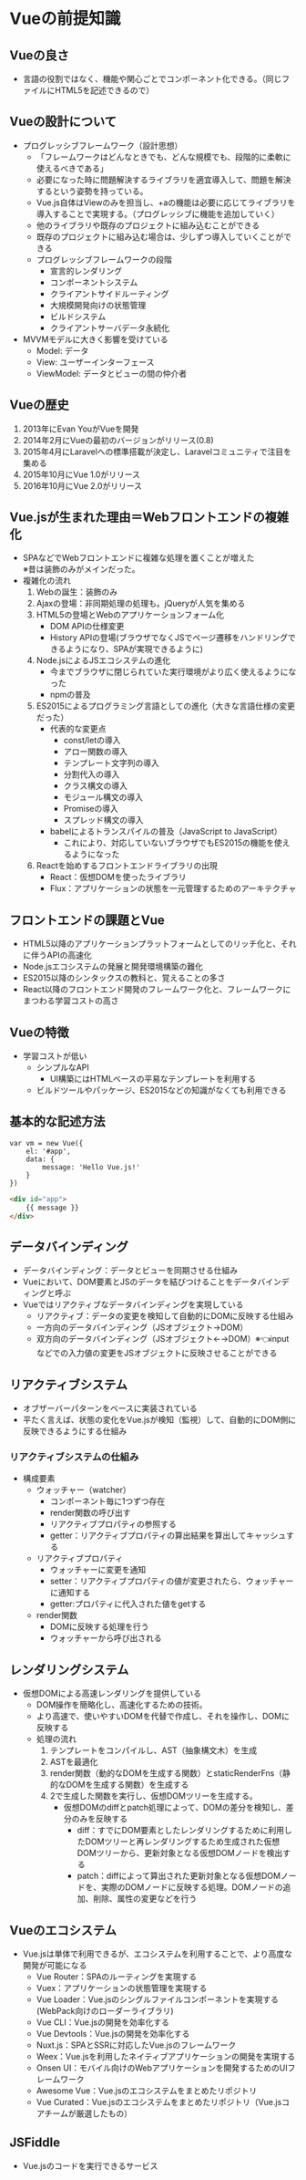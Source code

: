 # Vueの前提知識

## Vueの良さ
- 言語の役割ではなく、機能や関心ごとでコンポーネント化できる。（同じファイルにHTML5を記述できるので）

## Vueの設計について
- プログレッシブフレームワーク（設計思想）
  - 「フレームワークはどんなときでも、どんな規模でも、段階的に柔軟に使えるべきである」
  - 必要になった時に問題解決するライブラリを適宜導入して、問題を解決するという姿勢を持っている。
  - Vue.js自体はViewのみを担当し、+aの機能は必要に応じてライブラリを導入することで実現する。（プログレッシブに機能を追加していく）
  - 他のライブラリや既存のプロジェクトに組み込むことができる
  - 既存のプロジェクトに組み込む場合は、少しずつ導入していくことができる
  - プログレッシブフレームワークの段階
    - 宣言的レンダリング
    - コンポーネントシステム
    - クライアントサイドルーティング
    - 大規模開発向けの状態管理
    - ビルドシステム
    - クライアントサーバデータ永続化
- MVVMモデルに大きく影響を受けている
  - Model: データ
  - View: ユーザーインターフェース
  - ViewModel: データとビューの間の仲介者

## Vueの歴史
1. 2013年にEvan YouがVueを開発
2. 2014年2月にVueの最初のバージョンがリリース(0.8)
3. 2015年4月にLaravelへの標準搭載が決定し、Laravelコミュニティで注目を集める
4. 2015年10月にVue 1.0がリリース
5. 2016年10月にVue 2.0がリリース

## Vue.jsが生まれた理由＝Webフロントエンドの複雑化
- SPAなどでWebフロントエンドに複雑な処理を置くことが増えた<br>※昔は装飾のみがメインだった。
- 複雑化の流れ
    1. Webの誕生：装飾のみ
    2. Ajaxの登場：非同期処理の処理も。jQueryが人気を集める
    3. HTML5の登場とWebのアプリケーションフォーム化
        - DOM APIの仕様変更
        - History APIの登場(ブラウザでなくJSでページ遷移をハンドリングできるようになり、SPAが実現できるように)
    4. Node.jsによるJSエコシステムの進化
        - 今までブラウザに閉じられていた実行環境がより広く使えるようになった
        - npmの普及
    5. ES2015によるプログラミング言語としての進化（大きな言語仕様の変更だった）
        - 代表的な変更点
            - const/letの導入
            - アロー関数の導入
            - テンプレート文字列の導入
            - 分割代入の導入
            - クラス構文の導入
            - モジュール構文の導入
            - Promiseの導入
            - スプレッド構文の導入
        - babelによるトランスパイルの普及（JavaScript to JavaScript）
            - これにより、対応していないブラウザでもES2015の機能を使えるようになった
    6. Reactを始めするフロントエンドライブラリの出現
        - React：仮想DOMを使ったライブラリ
        - Flux：アプリケーションの状態を一元管理するためのアーキテクチャ
        
## フロントエンドの課題とVue
- HTML5以降のアプリケーションプラットフォームとしてのリッチ化と、それに伴うAPIの高速化
- Node.jsエコシステムの発展と開発環境構築の難化
- ES2015以降のシンタックスの教科と、覚えることの多さ
- React以降のフロントエンド開発のフレームワーク化と、フレームワークにまつわる学習コストの高さ

## Vueの特徴
- 学習コストが低い
    - シンプルなAPI
        - UI構築にはHTMLベースの平易なテンプレートを利用する
    - ビルドツールやパッケージ、ES2015などの知識がなくても利用できる

## 基本的な記述方法
```vue
var vm = new Vue({
    el: '#app',
    data: {
        message: 'Hello Vue.js!'
    }
})
```

```html
<div id="app">
    {{ message }}
</div>
```

## データバインディング
- データバインディング：データとビューを同期させる仕組み
- Vueにおいて、DOM要素とJSのデータを結びつけることをデータバインディングと呼ぶ
- Vueではリアクティブなデータバインディングを実現している
    - リアクティブ：データの変更を検知して自動的にDOMに反映する仕組み
    - 一方向のデータバインディング（JSオブジェクト→DOM）
    - 双方向のデータバインディング（JSオブジェクト←→DOM）※👈inputなどでの入力値の変更をJSオブジェクトに反映させることができる

## リアクティブシステム
- オブザーバーパターンをベースに実装されている
- 平たく言えば、状態の変化をVue.jsが検知（監視）して、自動的にDOM側に反映できるようにする仕組み

### リアクティブシステムの仕組み
- 構成要素
    - ウォッチャー（watcher）
        - コンポーネント毎に1つずつ存在
        - render関数の呼び出す
        - リアクティブプロパティの参照する
        - getter：リアクティブプロパティの算出結果を算出してキャッシュする
    - リアクティブプロパティ
        - ウォッチャーに変更を通知
        - setter：リアクティブプロパティの値が変更されたら、ウォッチャーに通知する
        - getter:プロパティに代入された値をgetする
    - render関数
        - DOMに反映する処理を行う
        - ウォッチャーから呼び出される

## レンダリングシステム
- 仮想DOMによる高速レンダリングを提供している
    - DOM操作を簡略化し、高速化するための技術。
    - より高速で、使いやすいDOMを代替で作成し、それを操作し、DOMに反映する
    - 処理の流れ
        1. テンプレートをコンパイルし、AST（抽象構文木）を生成
        1. ASTを最適化
        1. render関数（動的なDOMを生成する関数）とstaticRenderFns（静的なDOMを生成する関数）を生成する
        1. 2で生成した関数を実行し、仮想DOMツリーを生成する。
            - 仮想DOMのdiffとpatch処理によって、DOMの差分を検知し、差分のみを反映する
                - diff：すでにDOM要素としたレンダリングするために利用したDOMツリーと再レンダリングするため生成された仮想DOMツリーから、更新対象となる仮想DOMノードを検出する
                - patch：diffによって算出された更新対象となる仮想DOMノードを、実際のDOMノードに反映する処理。DOMノードの追加、削除、属性の変更などを行う

## Vueのエコシステム
- Vue.jsは単体で利用できるが、エコシステムを利用することで、より高度な開発が可能になる
    - Vue Router：SPAのルーティングを実現する
    - Vuex：アプリケーションの状態管理を実現する
    - Vue Loader：Vue.jsのシングルファイルコンポーネントを実現する(WebPack向けのローダーライブラリ)
    - Vue CLI：Vue.jsの開発を効率化する
    - Vue Devtools：Vue.jsの開発を効率化する
    - Nuxt.js：SPAとSSRに対応したVue.jsのフレームワーク
    - Weex：Vue.jsを利用したネイティブアプリケーションの開発を実現する
    - Onsen UI：モバイル向けのWebアプリケーションを開発するためのUIフレームワーク
    - Awesome Vue：Vue.jsのエコシステムをまとめたリポジトリ
    - Vue Curated：Vue.jsのエコシステムをまとめたリポジトリ（Vue.jsコアチームが厳選したもの）


## JSFiddle
- Vue.jsのコードを実行できるサービス